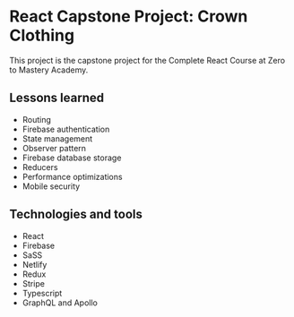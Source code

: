 # React Capstone Project: Crown Clothing

This project is the capstone project for the Complete React Course at Zero to Mastery Academy.

## Lessons learned

* Routing
* Firebase authentication
* State management
* Observer pattern
* Firebase database storage
* Reducers
* Performance optimizations
* Mobile security

## Technologies and tools

* React
* Firebase
* SaSS
* Netlify
* Redux
* Stripe
* Typescript
* GraphQL and Apollo
